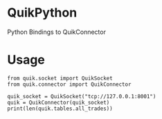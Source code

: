 # QuikPython
Python Bindings to QuikConnector

# Usage
```
from quik.socket import QuikSocket
from quik.connector import QuikConnector

quik_socket = QuikSocket("tcp://127.0.0.1:8001")
quik = QuikConnector(quik_socket)
print(len(quik.tables.all_trades))
```
